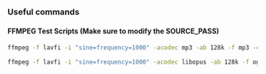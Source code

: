 ### Useful commands

#### FFMPEG Test Scripts (Make sure to modify the SOURCE_PASS)

```sh
ffmpeg -f lavfi -i "sine=frequency=1000" -acodec mp3 -ab 128k -f mp3 -content_type audio/mpeg icecast://source:SOURCE_PASS@vhf.shiftcims.com:8888/test
```

```sh
ffmpeg -f lavfi -i "sine=frequency=1000" -acodec libopus -ab 128k -f ogg -content_type application/ogg icecast://source:SOURCE_PASS@vhf.shiftcims.com:8888/test.opus
```

